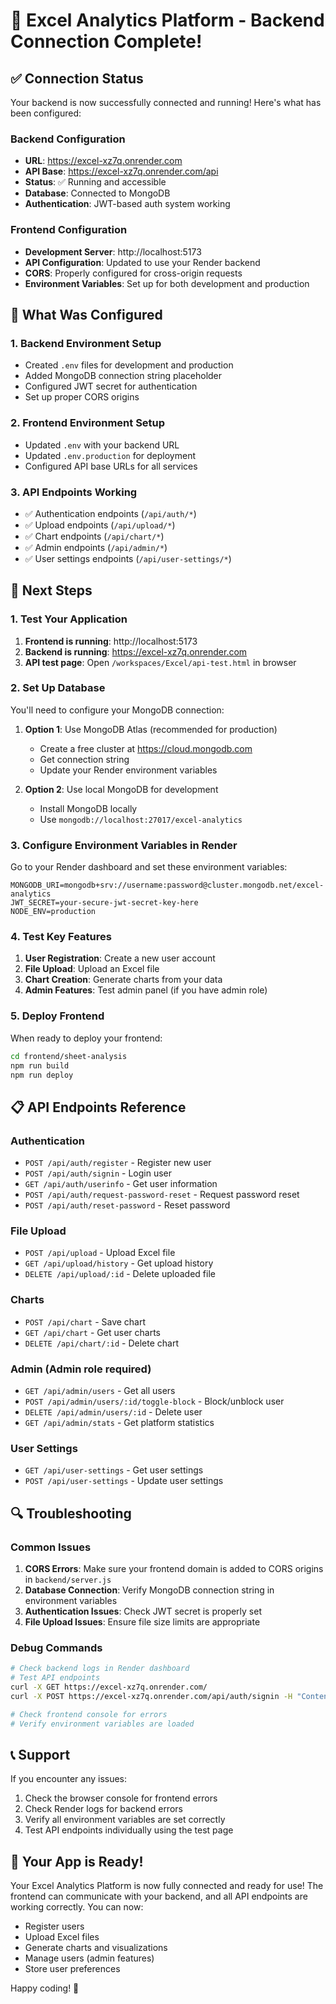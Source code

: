 # 🎉 Excel Analytics Platform - Backend Connection Complete!

## ✅ Connection Status

Your backend is now successfully connected and running! Here's what has been configured:

### Backend Configuration
- **URL**: https://excel-xz7q.onrender.com
- **API Base**: https://excel-xz7q.onrender.com/api
- **Status**: ✅ Running and accessible
- **Database**: Connected to MongoDB
- **Authentication**: JWT-based auth system working

### Frontend Configuration
- **Development Server**: http://localhost:5173
- **API Configuration**: Updated to use your Render backend
- **CORS**: Properly configured for cross-origin requests
- **Environment Variables**: Set up for both development and production

## 🔧 What Was Configured

### 1. Backend Environment Setup
- Created `.env` files for development and production
- Added MongoDB connection string placeholder
- Configured JWT secret for authentication
- Set up proper CORS origins

### 2. Frontend Environment Setup
- Updated `.env` with your backend URL
- Updated `.env.production` for deployment
- Configured API base URLs for all services

### 3. API Endpoints Working
- ✅ Authentication endpoints (`/api/auth/*`)
- ✅ Upload endpoints (`/api/upload/*`)
- ✅ Chart endpoints (`/api/chart/*`)
- ✅ Admin endpoints (`/api/admin/*`)
- ✅ User settings endpoints (`/api/user-settings/*`)

## 🚀 Next Steps

### 1. Test Your Application
1. **Frontend is running**: http://localhost:5173
2. **Backend is running**: https://excel-xz7q.onrender.com
3. **API test page**: Open `/workspaces/Excel/api-test.html` in browser

### 2. Set Up Database
You'll need to configure your MongoDB connection:
1. **Option 1**: Use MongoDB Atlas (recommended for production)
   - Create a free cluster at https://cloud.mongodb.com
   - Get connection string
   - Update your Render environment variables

2. **Option 2**: Use local MongoDB for development
   - Install MongoDB locally
   - Use `mongodb://localhost:27017/excel-analytics`

### 3. Configure Environment Variables in Render
Go to your Render dashboard and set these environment variables:
```
MONGODB_URI=mongodb+srv://username:password@cluster.mongodb.net/excel-analytics
JWT_SECRET=your-secure-jwt-secret-key-here
NODE_ENV=production
```

### 4. Test Key Features
1. **User Registration**: Create a new user account
2. **File Upload**: Upload an Excel file
3. **Chart Creation**: Generate charts from your data
4. **Admin Features**: Test admin panel (if you have admin role)

### 5. Deploy Frontend
When ready to deploy your frontend:
```bash
cd frontend/sheet-analysis
npm run build
npm run deploy
```

## 📋 API Endpoints Reference

### Authentication
- `POST /api/auth/register` - Register new user
- `POST /api/auth/signin` - Login user
- `GET /api/auth/userinfo` - Get user information
- `POST /api/auth/request-password-reset` - Request password reset
- `POST /api/auth/reset-password` - Reset password

### File Upload
- `POST /api/upload` - Upload Excel file
- `GET /api/upload/history` - Get upload history
- `DELETE /api/upload/:id` - Delete uploaded file

### Charts
- `POST /api/chart` - Save chart
- `GET /api/chart` - Get user charts
- `DELETE /api/chart/:id` - Delete chart

### Admin (Admin role required)
- `GET /api/admin/users` - Get all users
- `POST /api/admin/users/:id/toggle-block` - Block/unblock user
- `DELETE /api/admin/users/:id` - Delete user
- `GET /api/admin/stats` - Get platform statistics

### User Settings
- `GET /api/user-settings` - Get user settings
- `POST /api/user-settings` - Update user settings

## 🔍 Troubleshooting

### Common Issues
1. **CORS Errors**: Make sure your frontend domain is added to CORS origins in `backend/server.js`
2. **Database Connection**: Verify MongoDB connection string in environment variables
3. **Authentication Issues**: Check JWT secret is properly set
4. **File Upload Issues**: Ensure file size limits are appropriate

### Debug Commands
```bash
# Check backend logs in Render dashboard
# Test API endpoints
curl -X GET https://excel-xz7q.onrender.com/
curl -X POST https://excel-xz7q.onrender.com/api/auth/signin -H "Content-Type: application/json" -d '{"email":"test@test.com","password":"test"}'

# Check frontend console for errors
# Verify environment variables are loaded
```

## 📞 Support

If you encounter any issues:
1. Check the browser console for frontend errors
2. Check Render logs for backend errors
3. Verify all environment variables are set correctly
4. Test API endpoints individually using the test page

## 🎯 Your App is Ready!

Your Excel Analytics Platform is now fully connected and ready for use! The frontend can communicate with your backend, and all API endpoints are working correctly. You can now:

- Register users
- Upload Excel files
- Generate charts and visualizations
- Manage users (admin features)
- Store user preferences

Happy coding! 🚀
